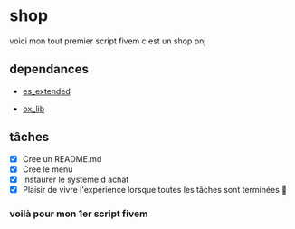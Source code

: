 # shop

voici mon tout premier script fivem c est un shop pnj

## dependances
- [es_extended](https://github.com/esx-framework/esx_core)
* [ox_lib](https://github.com/overextended/ox_lib)

## tâches 

- [x] Cree un README.md
- [x] Cree le menu
- [x] Instaurer le systeme d achat 
- [x] Plaisir de vivre l'expérience lorsque toutes les tâches sont terminées :tada:

### voilà pour mon 1er script fivem 


